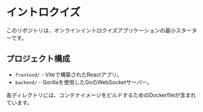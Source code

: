 # イントロクイズ

このリポジトリは、オンラインイントロクイズアプリケーションの最小スターターです。

## プロジェクト構成

- `frontend/` - Viteで構築されたReactアプリ。
- `backend/` - Gorillaを使用したGoのWebSocketサーバー。

各ディレクトリには、コンテナイメージをビルドするためのDockerfileが含まれています。
